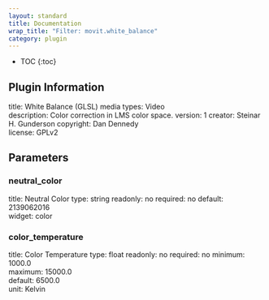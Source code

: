 ```yaml
---
layout: standard
title: Documentation
wrap_title: "Filter: movit.white_balance"
category: plugin
---
```

* TOC
{:toc}

## Plugin Information

title: White Balance (GLSL)
media types:
Video  
description: Color correction in LMS color space.
version: 1
creator: Steinar H. Gunderson
copyright: Dan Dennedy  
license: GPLv2  

## Parameters

### neutral_color

title: Neutral Color  type: string
readonly: no
required: no
default: 2139062016  
widget: color  

### color_temperature

title: Color Temperature  type: float
readonly: no
required: no
minimum: 1000.0  
maximum: 15000.0  
default: 6500.0  
unit: Kelvin  

